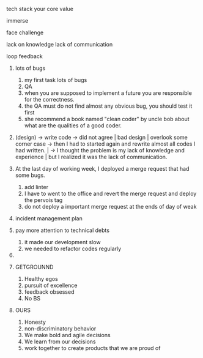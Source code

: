 tech stack
your core value

immerse

face challenge

lack on knowledge
lack  of communication

loop feedback


1. lots of bugs
	1. my first task lots of bugs
	2. QA
	3. when you are supposed to implement a future you are responsible for the correctness.
	4. the QA must do not find almost  any obvious bug, you should test it first
	5. she recommend a book named "clean coder" by uncle bob about what are the qualities of a good coder.
2. (design) -> write code -> did not agree | bad design | overlook some corner case -> then I had to started again and rewrite almost all codes I had  written. | -> I thought the problem is my lack of knowledge and experience | but  I realized it was the lack of communication.
3.  At the last day of working week, I deployed a merge request that had some bugs.
	1. add linter
	2. I have to went to the office and revert the merge request and deploy the pervois tag
	3. do not deploy a important merge request at the ends of day of weak
4. incident management plan
5. pay more attention to technical debts
	1. it made our development slow
	2. we needed to refactor codes regularly
6. 


7. GETGROUNND
	1. Healthy egos
	2. pursuit of excellence
	3. feedback obsessed
	5. No BS
8. OURS
	1. Honesty
	2. non-discriminatory behavior
	3. We make bold and agile decisions
	4. We learn from our decisions
	5.  work together to create products that we are proud of

